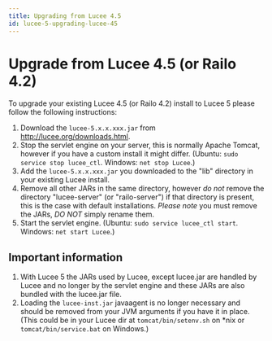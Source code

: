 ```yaml
---
title: Upgrading from Lucee 4.5
id: lucee-5-upgrading-lucee-45
---
```


# Upgrade from Lucee 4.5 (or Railo 4.2)

To upgrade your existing Lucee 4.5 (or Railo 4.2) install to Lucee 5 please follow the following instructions:

1. Download the `lucee-5.x.x.xxx.jar` from http://lucee.org/downloads.html.
2. Stop the servlet engine on your server, this is normally Apache Tomcat, however if you have a custom install it might differ. (Ubuntu: `sudo service stop lucee_ctl`. Windows: `net stop Lucee`.)
3. Add the `lucee-5.x.x.xxx.jar` you downloaded to the "lib" directory in your existing Lucee install.
4. Remove all other JARs in the same directory, however *do not* remove the directory "lucee-server" (or "railo-server") if that directory is present, this is the case with default installations. *Please note* you must remove the JARs, *DO NOT* simply rename them.
5. Start the servlet engine. (Ubuntu: `sudo service lucee_ctl start`. Windows: `net start Lucee`.)

## Important information

1. With Lucee 5 the JARs used by Lucee, except lucee.jar are handled by Lucee and no longer by the servlet engine and these JARs are also bundled with the lucee.jar file.
2. Loading the `lucee-inst.jar` javaagent is no longer necessary and should be removed from your JVM arguments if you have it in place. (This could be in your Lucee dir at `tomcat/bin/setenv.sh` on *nix or `tomcat/bin/service.bat` on Windows.)
